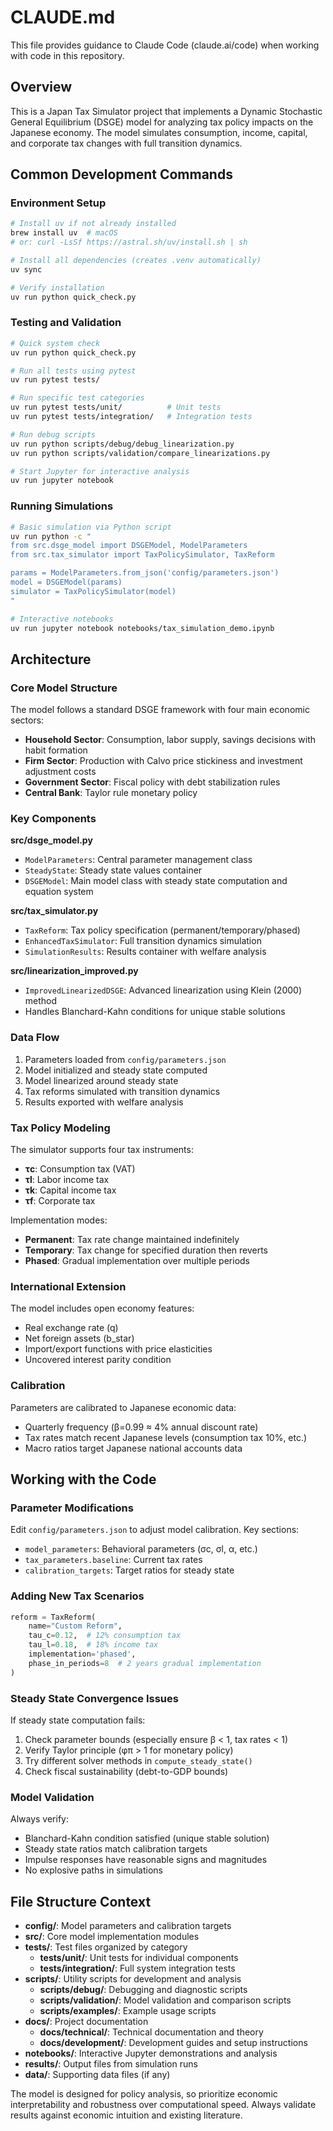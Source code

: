 # CLAUDE.md

This file provides guidance to Claude Code (claude.ai/code) when working with code in this repository.

## Overview

This is a Japan Tax Simulator project that implements a Dynamic Stochastic General Equilibrium (DSGE) model for analyzing tax policy impacts on the Japanese economy. The model simulates consumption, income, capital, and corporate tax changes with full transition dynamics.

## Common Development Commands

### Environment Setup

```bash
# Install uv if not already installed
brew install uv  # macOS
# or: curl -LsSf https://astral.sh/uv/install.sh | sh

# Install all dependencies (creates .venv automatically)
uv sync

# Verify installation
uv run python quick_check.py
```

### Testing and Validation
```bash
# Quick system check
uv run python quick_check.py

# Run all tests using pytest
uv run pytest tests/

# Run specific test categories
uv run pytest tests/unit/          # Unit tests
uv run pytest tests/integration/   # Integration tests

# Run debug scripts
uv run python scripts/debug/debug_linearization.py
uv run python scripts/validation/compare_linearizations.py

# Start Jupyter for interactive analysis
uv run jupyter notebook
```

### Running Simulations
```bash
# Basic simulation via Python script
uv run python -c "
from src.dsge_model import DSGEModel, ModelParameters
from src.tax_simulator import TaxPolicySimulator, TaxReform

params = ModelParameters.from_json('config/parameters.json')
model = DSGEModel(params)
simulator = TaxPolicySimulator(model)
"

# Interactive notebooks
uv run jupyter notebook notebooks/tax_simulation_demo.ipynb
```

## Architecture

### Core Model Structure
The model follows a standard DSGE framework with four main economic sectors:
- **Household Sector**: Consumption, labor supply, savings decisions with habit formation
- **Firm Sector**: Production with Calvo price stickiness and investment adjustment costs  
- **Government Sector**: Fiscal policy with debt stabilization rules
- **Central Bank**: Taylor rule monetary policy

### Key Components

**src/dsge_model.py**
- `ModelParameters`: Central parameter management class
- `SteadyState`: Steady state values container
- `DSGEModel`: Main model class with steady state computation and equation system

**src/tax_simulator.py** 
- `TaxReform`: Tax policy specification (permanent/temporary/phased)
- `EnhancedTaxSimulator`: Full transition dynamics simulation
- `SimulationResults`: Results container with welfare analysis

**src/linearization_improved.py**
- `ImprovedLinearizedDSGE`: Advanced linearization using Klein (2000) method
- Handles Blanchard-Kahn conditions for unique stable solutions

### Data Flow
1. Parameters loaded from `config/parameters.json`
2. Model initialized and steady state computed
3. Model linearized around steady state
4. Tax reforms simulated with transition dynamics
5. Results exported with welfare analysis

### Tax Policy Modeling
The simulator supports four tax instruments:
- **τc**: Consumption tax (VAT)
- **τl**: Labor income tax
- **τk**: Capital income tax  
- **τf**: Corporate tax

Implementation modes:
- **Permanent**: Tax rate change maintained indefinitely
- **Temporary**: Tax change for specified duration then reverts
- **Phased**: Gradual implementation over multiple periods

### International Extension
The model includes open economy features:
- Real exchange rate (q)
- Net foreign assets (b_star) 
- Import/export functions with price elasticities
- Uncovered interest parity condition

### Calibration
Parameters are calibrated to Japanese economic data:
- Quarterly frequency (β=0.99 ≈ 4% annual discount rate)
- Tax rates match recent Japanese levels (consumption tax 10%, etc.)
- Macro ratios target Japanese national accounts data

## Working with the Code

### Parameter Modifications
Edit `config/parameters.json` to adjust model calibration. Key sections:
- `model_parameters`: Behavioral parameters (σc, σl, α, etc.)
- `tax_parameters.baseline`: Current tax rates
- `calibration_targets`: Target ratios for steady state

### Adding New Tax Scenarios
```python
reform = TaxReform(
    name="Custom Reform",
    tau_c=0.12,  # 12% consumption tax
    tau_l=0.18,  # 18% income tax
    implementation='phased',
    phase_in_periods=8  # 2 years gradual implementation
)
```

### Steady State Convergence Issues
If steady state computation fails:
1. Check parameter bounds (especially ensure β < 1, tax rates < 1)
2. Verify Taylor principle (φπ > 1 for monetary policy)
3. Try different solver methods in `compute_steady_state()`
4. Check fiscal sustainability (debt-to-GDP bounds)

### Model Validation
Always verify:
- Blanchard-Kahn condition satisfied (unique stable solution)
- Steady state ratios match calibration targets
- Impulse responses have reasonable signs and magnitudes
- No explosive paths in simulations

## File Structure Context

- **config/**: Model parameters and calibration targets
- **src/**: Core model implementation modules
- **tests/**: Test files organized by category
  - **tests/unit/**: Unit tests for individual components
  - **tests/integration/**: Full system integration tests
- **scripts/**: Utility scripts for development and analysis
  - **scripts/debug/**: Debugging and diagnostic scripts
  - **scripts/validation/**: Model validation and comparison scripts
  - **scripts/examples/**: Example usage scripts
- **docs/**: Project documentation
  - **docs/technical/**: Technical documentation and theory
  - **docs/development/**: Development guides and setup instructions
- **notebooks/**: Interactive Jupyter demonstrations and analysis
- **results/**: Output files from simulation runs
- **data/**: Supporting data files (if any)

The model is designed for policy analysis, so prioritize economic interpretability and robustness over computational speed. Always validate results against economic intuition and existing literature.